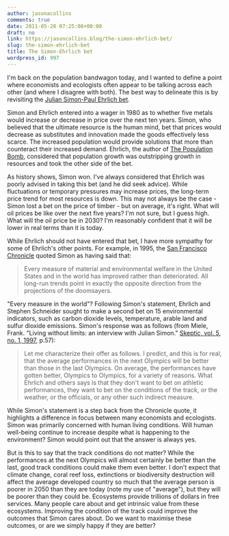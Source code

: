 ```yaml
---
author: jasonacollins
comments: true
date: 2011-05-20 07:25:08+00:00
draft: no
link: https://jasoncollins.blog/the-simon-ehrlich-bet/
slug: the-simon-ehrlich-bet
title: The Simon-Ehrlich bet
wordpress_id: 997
---
```


I'm back on the population bandwagon today, and I wanted to define a point where economists and ecologists often appear to be talking across each other (and where I disagree with both). The best way to delineate this is by revisiting the [Julian Simon-Paul Ehrlich bet](http://en.wikipedia.org/wiki/Simon%E2%80%93Ehrlich_wager).

Simon and Ehrlich entered into a wager in 1980 as to whether five metals would increase or decrease in price over the next ten years. Simon, who believed that the ultimate resource is the human mind, bet that prices would decrease as substitutes and innovation made the goods effectively less scarce. The increased population would provide solutions that more than counteract their increased demand. Ehrlich, the author of [The Population Bomb](http://en.wikipedia.org/wiki/The_Population_Bomb), considered that population growth was outstripping growth in resources and took the other side of the bet.

As history shows, Simon won. I've always considered that Ehrlich was poorly advised in taking this bet (and he did seek advice). While fluctuations or temporary pressures may increase prices, the long-term price trend for most resources is down. This may not always be the case - Simon lost a bet on the price of timber - but on average, it's right. What will oil prices be like over the next five years? I'm not sure, but I guess high. What will the oil price be in 2030? I'm reasonably confident that it will be lower in real terms than it is today.

While Ehrlich should not have entered that bet, I have more sympathy for some of Ehrlich's other points. For example, in 1995, the [San Francisco Chronicle](http://www.stanford.edu/group/CCB/Pubs/Ecofablesdocs/thebet.htm) quoted Simon as having said that:


<blockquote>Every measure of material and environmental welfare in the United States and in the world has improved rather than deteriorated. All long-run trends point in exactly the opposite direction from the projections of the doomsayers.</blockquote>


"Every measure in the world"? Following Simon's statement, Ehrlich and Stephen Schneider sought to make a second bet on 15 environmental indicators, such as carbon dioxide levels, temperature, arable land and sulfur dioxide emissions. Simon's response was as follows (from Miele, Frank. "Living without limits: an interview with Julian Simon." [Skeptic, vol. 5, no. 1, 1997](http://www.skeptic.com/magazine/archives/5.1/), p.57):


<blockquote>Let me characterize their offer as follows. I predict, and this is for real, that the average performances in the next Olympics will be better than those in the last Olympics. On average, the performances have gotten better, Olympics to Olympics, for a variety of reasons. What Ehrlich and others says is that they don't want to bet on athletic performances, they want to bet on the conditions of the track, or the weather, or the officials, or any other such indirect measure.</blockquote>


While Simon's statement is a step back from the Chronicle quote, it highlights a difference in focus between many economists and ecologists. Simon was primarily concerned with human living conditions. Will human well-being continue to increase despite what is happening to the environment? Simon would point out that the answer is always yes.

But is this to say that the track conditions do not matter? While the performances at the next Olympics will almost certainly be better than the last, good track conditions could make them even better. I don't expect that climate change, coral reef loss, extinctions or biodiversity destruction will affect the average developed country so much that the average person is poorer in 2050 than they are today (note my use of "average"), but they will be poorer than they could be. Ecosystems provide trillions of dollars in free services. Many people care about and get intrinsic value from these ecosystems. Improving the condition of the track could improve the outcomes that Simon cares about. Do we want to maximise these outcomes, or are we simply happy if they are better?
